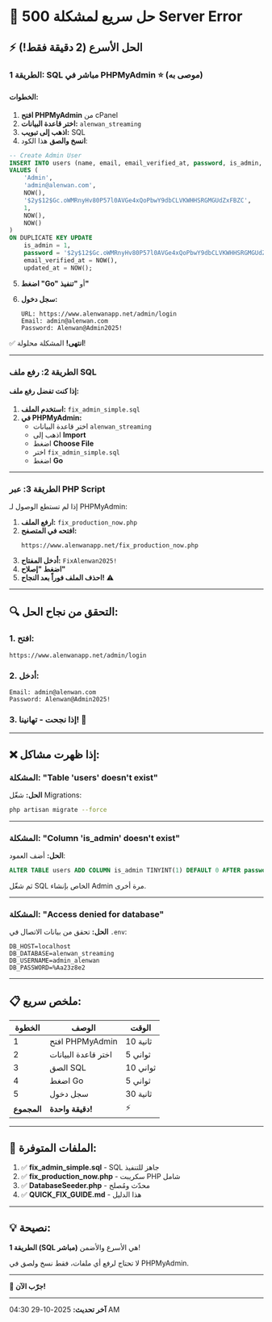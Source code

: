 # 🚀 حل سريع لمشكلة 500 Server Error

## ⚡ الحل الأسرع (2 دقيقة فقط!)

### **الطريقة 1: SQL مباشر في PHPMyAdmin** ⭐ (موصى به)

#### الخطوات:
1. **افتح PHPMyAdmin** من cPanel
2. **اختر قاعدة البيانات:** `alenwan_streaming`
3. **اذهب إلى تبويب:** SQL
4. **انسخ والصق** هذا الكود:

```sql
-- Create Admin User
INSERT INTO users (name, email, email_verified_at, password, is_admin, created_at, updated_at)
VALUES (
    'Admin',
    'admin@alenwan.com',
    NOW(),
    '$2y$12$Gc.oWMRnyHv80P57l0AVGe4xQoPbwY9dbCLVKWHHSRGMGUdZxFBZC',
    1,
    NOW(),
    NOW()
)
ON DUPLICATE KEY UPDATE
    is_admin = 1,
    password = '$2y$12$Gc.oWMRnyHv80P57l0AVGe4xQoPbwY9dbCLVKWHHSRGMGUdZxFBZC',
    email_verified_at = NOW(),
    updated_at = NOW();
```

5. **اضغط "Go"** أو **"تنفيذ"**

6. **سجل دخول:**
   ```
   URL: https://www.alenwanapp.net/admin/login
   Email: admin@alenwan.com
   Password: Alenwan@Admin2025!
   ```

✅ **انتهى!** المشكلة محلولة!

---

### **الطريقة 2: رفع ملف SQL**

#### إذا كنت تفضل رفع ملف:

1. **استخدم الملف:** `fix_admin_simple.sql`
2. **في PHPMyAdmin:**
   - اختر قاعدة البيانات `alenwan_streaming`
   - اذهب إلى **Import**
   - اضغط **Choose File**
   - اختر `fix_admin_simple.sql`
   - اضغط **Go**

---

### **الطريقة 3: عبر PHP Script**

إذا لم تستطع الوصول لـ PHPMyAdmin:

1. **ارفع الملف:** `fix_production_now.php`
2. **افتحه في المتصفح:**
   ```
   https://www.alenwanapp.net/fix_production_now.php
   ```
3. **أدخل المفتاح:** `FixAlenwan2025!`
4. **اضغط "إصلاح"**
5. **احذف الملف فوراً بعد النجاح!** ⚠️

---

## 🔍 التحقق من نجاح الحل:

### 1. افتح:
```
https://www.alenwanapp.net/admin/login
```

### 2. أدخل:
```
Email: admin@alenwan.com
Password: Alenwan@Admin2025!
```

### 3. إذا نجحت - تهانينا! 🎉

---

## ❌ إذا ظهرت مشاكل:

### المشكلة: "Table 'users' doesn't exist"
**الحل:** شغّل Migrations:
```bash
php artisan migrate --force
```

---

### المشكلة: "Column 'is_admin' doesn't exist"
**الحل:** أضف العمود:
```sql
ALTER TABLE users ADD COLUMN is_admin TINYINT(1) DEFAULT 0 AFTER password;
```

ثم شغّل SQL الخاص بإنشاء Admin مرة أخرى.

---

### المشكلة: "Access denied for database"
**الحل:** تحقق من بيانات الاتصال في `.env`:
```
DB_HOST=localhost
DB_DATABASE=alenwan_streaming
DB_USERNAME=admin_alenwan
DB_PASSWORD=%Aa23z8e2
```

---

## 📋 ملخص سريع:

| الخطوة | الوصف | الوقت |
|--------|-------|-------|
| 1 | افتح PHPMyAdmin | 10 ثانية |
| 2 | اختر قاعدة البيانات | 5 ثواني |
| 3 | الصق SQL | 10 ثواني |
| 4 | اضغط Go | 5 ثواني |
| 5 | سجل دخول | 30 ثانية |
| **المجموع** | **دقيقة واحدة!** | ⚡ |

---

## 🎯 الملفات المتوفرة:

1. ✅ **fix_admin_simple.sql** - SQL جاهز للتنفيذ
2. ✅ **fix_production_now.php** - سكريبت PHP شامل
3. ✅ **DatabaseSeeder.php** - محدّث ومُصلح
4. ✅ **QUICK_FIX_GUIDE.md** - هذا الدليل

---

## 💡 نصيحة:

**الطريقة 1 (SQL مباشر)** هي الأسرع والأضمن!

لا تحتاج لرفع أي ملفات، فقط نسخ ولصق في PHPMyAdmin.

---

**🚀 جرّب الآن!**

---

**آخر تحديث:** 2025-10-29 04:30 AM

